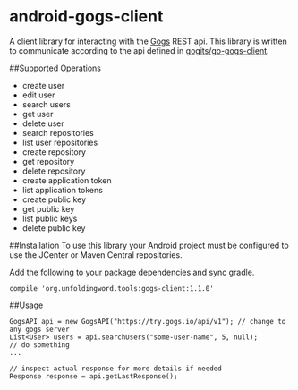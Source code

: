 # android-gogs-client
A client library for interacting with the [Gogs](https://gogs.io) REST api. This library is written to communicate according to the api defined in [gogits/go-gogs-client](https://github.com/gogits/go-gogs-client/wiki).

##Supported Operations
* create user
* edit user
* search users
* get user
* delete user
* search repositories
* list user repositories
* create repository
* get repository
* delete repository
* create application token
* list application tokens
* create public key
* get public key
* list public keys
* delete public key

##Installation
To use this library your Android project must be configured to use the JCenter or Maven Central repositories.

Add the following to your package dependencies and sync gradle.
```
compile 'org.unfoldingword.tools:gogs-client:1.1.0'
```

##Usage
```
GogsAPI api = new GogsAPI("https://try.gogs.io/api/v1"); // change to any gogs server
List<User> users = api.searchUsers("some-user-name", 5, null);
// do something
... 

// inspect actual response for more details if needed
Response response = api.getLastResponse();
```

